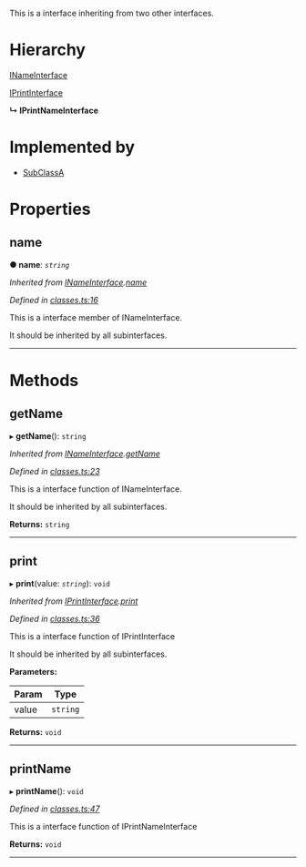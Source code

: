 

This is a interface inheriting from two other interfaces.

# Hierarchy

 [INameInterface](_classes_.inameinterface.md)

 [IPrintInterface](_classes_.iprintinterface.md)

**↳ IPrintNameInterface**

# Implemented by

* [SubClassA](../classes/_classes_.subclassa.md)

# Properties

<a id="name"></a>

##  name

**● name**: *`string`*

*Inherited from [INameInterface](_classes_.inameinterface.md).[name](_classes_.inameinterface.md#name)*

*Defined in [classes.ts:16](https://github.com/tgreyjs/typedoc-plugin-markdown/blob/master/test/src/classes.ts#L16)*

This is a interface member of INameInterface.

It should be inherited by all subinterfaces.

___

# Methods

<a id="getname"></a>

##  getName

▸ **getName**(): `string`

*Inherited from [INameInterface](_classes_.inameinterface.md).[getName](_classes_.inameinterface.md#getname)*

*Defined in [classes.ts:23](https://github.com/tgreyjs/typedoc-plugin-markdown/blob/master/test/src/classes.ts#L23)*

This is a interface function of INameInterface.

It should be inherited by all subinterfaces.

**Returns:** `string`

___
<a id="print"></a>

##  print

▸ **print**(value: *`string`*): `void`

*Inherited from [IPrintInterface](_classes_.iprintinterface.md).[print](_classes_.iprintinterface.md#print)*

*Defined in [classes.ts:36](https://github.com/tgreyjs/typedoc-plugin-markdown/blob/master/test/src/classes.ts#L36)*

This is a interface function of IPrintInterface

It should be inherited by all subinterfaces.

**Parameters:**

| Param | Type |
| ------ | ------ |
| value | `string` |

**Returns:** `void`

___
<a id="printname"></a>

##  printName

▸ **printName**(): `void`

*Defined in [classes.ts:47](https://github.com/tgreyjs/typedoc-plugin-markdown/blob/master/test/src/classes.ts#L47)*

This is a interface function of IPrintNameInterface

**Returns:** `void`

___

